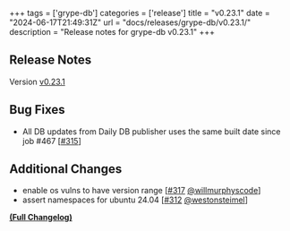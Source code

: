 +++
tags = ['grype-db']
categories = ['release']
title = "v0.23.1"
date = "2024-06-17T21:49:31Z"
url = "docs/releases/grype-db/v0.23.1/"
description = "Release notes for grype-db v0.23.1"
+++

## Release Notes

Version [v0.23.1](https://github.com/anchore/grype-db/releases/tag/v0.23.1)

## Bug Fixes

- All DB updates from Daily DB publisher uses the same built date since job #467 [[#315](https://github.com/anchore/grype-db/issues/315)]

## Additional Changes

- enable os vulns to have version range [[#317](https://github.com/anchore/grype-db/pull/317) [@willmurphyscode](https://github.com/willmurphyscode)]
- assert namespaces for ubuntu 24.04 [[#312](https://github.com/anchore/grype-db/pull/312) [@westonsteimel](https://github.com/westonsteimel)]

**[(Full Changelog)](https://github.com/anchore/grype-db/compare/v0.23.0...v0.23.1)**
